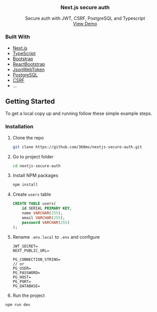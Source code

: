 <br />
<p align="center">
  <h3 align="center">Next.js secure auth</h3>
  <p align="center">
    Secure auth with JWT, CSRF, PostgreSQL and Typescript
    <br />
    <a href="https://nextjs-secure-auth.vercel.app">View Demo</a>
  </p>
</p>

### Built With

-   [Next.js](https://nextjs.org)
-   [TypeScript](https://www.typescriptlang.org)
-   [Bootstrap](https://getbootstrap.com)
-   [ReactBootstrap](https://react-bootstrap.github.io)
-   [JsonWebToken](https://jwt.io)
-   [PostgreSQL](https://www.postgresql.org)
-   [CSRF](https://www.npmjs.com/package/csrf)
-   ...

## Getting Started

To get a local copy up and running follow these simple example steps.
<br />

### Installation

1. Clone the repo

    ```sh
    git clone https://github.com/360ms/nextjs-secure-auth.git
    ```

2. Go to project folder

    ```sh
    cd nextjs-secure-auth
    ```

3. Install NPM packages

    ```sh
    npm install
    ```

4. Create `users` table

    ```sql
    CREATE TABLE users(
    	id SERIAL PRIMARY KEY,
    	name VARCHAR(255),
    	email VARCHAR(255),
    	password VARCHAR(255)
    );
    ```

5. Rename `.env.local` to `.env` and configure

    ```JS
    JWT_SECRET=
    NEXT_PUBLIC_URL=

    PG_CONNECTION_STRING=
    // or
    PG_USER=
    PG_PASSWORD=
    PG_HOST=
    PG_PORT=
    PG_DATABASE=
    ```

6. Run the project

```sh
npm run dev
```
